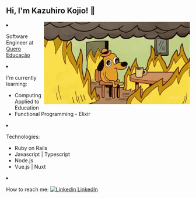 ## Hi, I'm Kazuhiro Kojio! 👋

<p>
  <img width="400" align='right' src="https://github.com/kazuhirodk/kazuhirodk/blob/master/fine.gif">
</p

- Software Engineer at [Quero Educação](https://sobre.quero.com/)

- I'm currently learning:
  - Computing Applied to Education
  - Functional Programming - Elixir

- Technologies:
  - Ruby on Rails
  - Javascript | Typescript
  - Node.js
  - Vue.js | Nuxt

- How to reach me: [![Linkedin](https://i.stack.imgur.com/gVE0j.png) LinkedIn](https://www.linkedin.com/in/kazuhiro-kojio-0b7a13103/)
